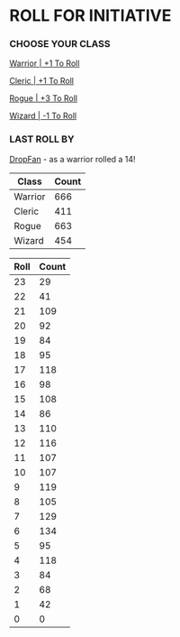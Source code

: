 # ROLL FOR INITIATIVE
### CHOOSE YOUR CLASS

[Warrior | +1 To Roll](https://github.com/benjaminsampica/benjaminsampica/issues/new?title=roll%7Cwarrior&body=Just+click+%27Submit+new+issue%27.)

[Cleric | +1 To Roll](https://github.com/benjaminsampica/benjaminsampica/issues/new?title=roll%7Ccleric&body=Just+click+%27Submit+new+issue%27.)

[Rogue | +3 To Roll](https://github.com/benjaminsampica/benjaminsampica/issues/new?title=roll%7Crogue&body=Just+click+%27Submit+new+issue%27.)

[Wizard | -1 To Roll](https://github.com/benjaminsampica/benjaminsampica/issues/new?title=roll%7Cwizard&body=Just+click+%27Submit+new+issue%27.)
### LAST ROLL BY
[DropFan](https://www.github.com/DropFan) - as a warrior rolled a 14!

|Class|Count|
|-|-|
|Warrior|666|
|Cleric|411|
|Rogue|663|
|Wizard|454|

|Roll|Count|
|-|-|
|23|29
|22|41
|21|109
|20|92
|19|84
|18|95
|17|118
|16|98
|15|108
|14|86
|13|110
|12|116
|11|107
|10|107
|9|119
|8|105
|7|129
|6|134
|5|95
|4|118
|3|84
|2|68
|1|42
|0|0
